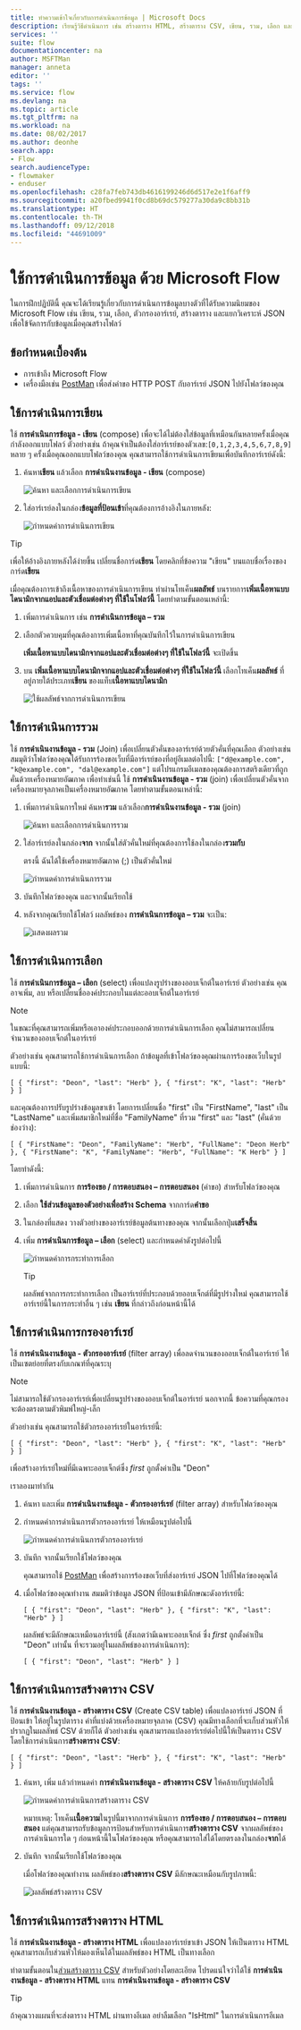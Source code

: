 ```yaml
---
title: ทำความเข้าใจเกี่ยวกับการดำเนินการข้อมูล | Microsoft Docs
description: เรียนรู้วิธีดำเนินการ เช่น สร้างตาราง HTML, สร้างตาราง CSV, เขียน, รวม, เลือก และตัวกรองอาร์เรย์ด้วย Microsoft Flow
services: ''
suite: flow
documentationcenter: na
author: MSFTMan
manager: anneta
editor: ''
tags: ''
ms.service: flow
ms.devlang: na
ms.topic: article
ms.tgt_pltfrm: na
ms.workload: na
ms.date: 08/02/2017
ms.author: deonhe
search.app:
- Flow
search.audienceType:
- flowmaker
- enduser
ms.openlocfilehash: c28fa7feb743db4616199246d6d517e2e1f6aff9
ms.sourcegitcommit: a20fbed9941f0cd8b69dc579277a30da9c8bb31b
ms.translationtype: HT
ms.contentlocale: th-TH
ms.lasthandoff: 09/12/2018
ms.locfileid: "44691009"
---
```

# <a name="use-data-operations-with-microsoft-flow"></a>ใช้การดำเนินการข้อมูล ด้วย Microsoft Flow
ในการฝึกปฏิบัตินี้ คุณจะได้เรียนรู้เกี่ยวกับการดำเนินการข้อมูลบางตัวที่ได้รับความนิยมของ Microsoft Flow เช่น เขียน, รวม, เลือก, ตัวกรองอาร์เรย์, สร้างตาราง และแยกวิเคราะห์ JSON เพื่อใข้จัดการกับข้อมูลเมื่อคุณสร้างโฟลว์

## <a name="prerequisites"></a>ข้อกำหนดเบื้องต้น
* การเข้าถึง Microsoft Flow
* เครื่องมือเช่น [PostMan](https://www.getpostman.com/postman) เพื่อส่งคำขอ HTTP POST กับอาร์เรย์ JSON ไปยังโฟลว์ของคุณ

## <a name="use-the-compose-action"></a>ใช้การดำเนินการเขียน
ใช้ **การดำเนินการข้อมูล - เขียน** (compose) เพื่อจะได้ไม่ต้องใส่ข้อมูลที่เหมือนกันหลายครั้งเมื่อคุณกำลังออกแบบโฟลว์ ตัวอย่างเช่น ถ้าคุณจำเป็นต้องใส่อาร์เรย์ของตัวเลข:````[0,1,2,3,4,5,6,7,8,9]```` หลาย ๆ ครั้งเมื่อคุณออกแบบโฟลว์ของคุณ คุณสามารถใช้การดำเนินการเขียนเพื่อบันทึกอาร์เรย์ดังนี้:

1. ค้นหา**เขียน** แล้วเลือก **การดำเนินงานข้อมูล - เขียน** (compose)
   
    ![ค้นหา และเลือกการดำเนินการเขียน](./media/data-operations/search-select-compose.png)
2. ใส่อาร์เรย์ลงในกล่อง**ข้อมูลที่ป้อนเข้า**ที่คุณต้องการอ้างอิงในภายหลัง:
   
    ![กำหนดค่าการดำเนินการเขียน](./media/data-operations/add-array-compose.png)

> [!TIP]
> เพื่อให้อ้างอิงภายหลังได้ง่ายขึ้น เปลี่ยนชื่อการ์ด**เขียน** โดยคลิกที่ข้อความ "เขียน" บนแถบชื่อเรื่องของการ์ด**เขียน**
> 
> 

เมื่อคุณต้องการเข้าถึงเนื้อหาของการดำเนินการเขียน ทำผ่านโทเค็น**ผลลัพธ์** บนรายการ**เพิ่มเนื้อหาแบบไดนามิกจากแอปและตัวเชื่อมต่อต่างๆ ที่ใช้ในโฟลว์นี้** โดยทำตามขั้นตอนเหล่านี้:

1. เพิ่มการดำเนินการ เช่น **การดำเนินการข้อมูล – รวม**
2. เลือกตัวควบคุมที่คุณต้องการเพิ่มเนื้อหาที่คุณบันทึกไว้ในการดำเนินการเขียน
   
    **เพิ่มเนื้อหาแบบไดนามิกจากแอปและตัวเชื่อมต่อต่างๆ ที่ใช้ในโฟลว์นี้** จะเปิดขึ้น
3. บน **เพิ่มเนื้อหาแบบไดนามิกจากแอปและตัวเชื่อมต่อต่างๆ ที่ใช้ในโฟลว์นี้** เลือกโทเค็น**ผลลัพธ์** ที่อยู่ภายใต้ประเภท**เขียน** ของแท็บ**เนื้อหาแบบไดนามิก**
   
    ![ใช้ผลลัพธ์จากการดำเนินการเขียน](./media/data-operations/use-compose-output.png)

## <a name="use-the-join-action"></a>ใช้การดำเนินการรวม
ใช้ **การดำเนินงานข้อมูล - รวม** (Join) เพื่อเปลี่ยนตัวคั่นของอาร์เรย์ด้วยตัวคั่นที่คุณเลือก ตัวอย่างเช่น สมมุติว่าโฟลว์ของคุณได้รับการร้องขอเว็บที่มีอาร์เรย์ของที่อยู่อีเมลต่อไปนี้: ````["d@example.com", "k@example.com", "dal@example.com"]```` แต่โปรแกรมอีเมลของคุณต้องการสตริงเดียวที่ถูกคั่นด้วยเครื่องหมายอัฒภาค เพื่อทำเช่นนี้ ใช้ **การดำเนินงานข้อมูล - รวม** (join) เพื่อเปลี่ยนตัวคั่นจากเครื่องหมายจุลภาคเป็นเครื่องหมายอัฒภาค โดยทำตามขั้นตอนเหล่านี้:

1. เพิ่มการดำเนินการใหม่ ค้นหา**รวม** แล้วเลือก**การดำเนินงานข้อมูล - รวม** (join)
   
    ![ค้นหา และเลือกการดำเนินการรวม](./media/data-operations/search-select-join.png)
2. ใส่อาร์เรย์ลงในกล่อง**จาก** จากนั้นใส่ตัวคั่นใหม่ที่คุณต้องการใช้ลงในกล่อง**รวมกับ**
   
    ตรงนี้ ฉันได้ใช้เครื่องหมายอัฒภาค (;) เป็นตัวคั่นใหม่
   
    ![กำหนดค่าการดำเนินการรวม](./media/data-operations/add-array-join.png)
3. บันทึกโฟลว์ของคุณ และจากนั้นเรียกใช้
4. หลังจากคุณเรียกใช้โฟลว์ ผลลัพธ์ของ **การดำเนินการข้อมูล – รวม** จะเป็น:
   
    ![แสดงผลรวม](./media/data-operations/join-output.png)

## <a name="use-the-select-action"></a>ใช้การดำเนินการเลือก
ใช้ **การดำเนินการข้อมูล – เลือก** (select) เพื่อแปลงรูปร่างของออบเจ็กต์ในอาร์เรย์ ตัวอย่างเช่น คุณอาจเพิ่ม, ลบ หรือเปลี่ยนชื่อองค์ประกอบในแต่ละออบเจ็กต์ในอาร์เรย์

> [!NOTE]
> ในขณะที่คุณสามารถเพิ่มหรือเอาองค์ประกอบออกด้วยการดำเนินการเลือก คุณไม่สามารถเปลี่ยนจำนวนของออบเจ็กต์ในอาร์เรย์
> 
> 

ตัวอย่างเช่น คุณสามารถใช้การดำเนินการเลือก ถ้าข้อมูลที่เข้าโฟลว์ของคุณผ่านการร้องขอเว็บในรูปแบบนี้:

````[ { "first": "Deon", "last": "Herb" }, { "first": "K", "last": "Herb" } ]````

และคุณต้องการปรับรูปร่างข้อมูลขาเข้า โดยการเปลี่ยนชื่อ "first" เป็น "FirstName", "last" เป็น "LastName" และเพิ่มสมาชิกใหม่ที่ชื่อ "FamilyName" ที่รวม "first" และ "last" (คั่นด้วยช่องว่าง):

````[ { "FirstName": "Deon", "FamilyName": "Herb", "FullName": "Deon Herb" }, { "FirstName": "K", "FamilyName": "Herb", "FullName": "K Herb" } ]````

โดยทำดังนี้:

1. เพิ่มการดำเนินการ **การร้องขอ / การตอบสนอง – การตอบสนอง** (คำขอ) สำหรับโฟลว์ของคุณ
2. เลือก **ใช้ส่วนข้อมูลของตัวอย่างเพื่อสร้าง Schema** จากการ์ด**คำขอ**
3. ในกล่องที่แสดง วางตัวอย่างของอาร์เรย์ข้อมูลต้นทางของคุณ จากนั้นเลือกปุ่ม**เสร็จสิ้น**
4. เพิ่ม **การดำเนินการข้อมูล – เลือก** (select) และกำหนดค่าดังรูปต่อไปนี้
   
    ![กำหนดค่าการกระทำการเลือก](./media/data-operations/select-card.png)
   
   > [!TIP]
   > ผลลัพธ์จากการกระทำการเลือก เป็นอาร์เรย์ที่ประกอบด้วยออบเจ็กต์ที่มีรูปร่างใหม่ คุณสามารถใช้อาร์เรย์นี้ในการกระทำอื่น ๆ เช่น **เขียน** ที่กล่าวถึงก่อนหน้านี้ได้
   > 
   > 

## <a name="use-the-filter-array-action"></a>ใช้การดำเนินการกรองอาร์เรย์
ใช้ **การดำเนินงานข้อมูล - ตัวกรองอาร์เรย์** (filter array) เพื่อลดจำนวนของออบเจ็กต์ในอาร์เรย์ ให้เป็นเซตย่อยที่ตรงกับเกณฑ์ที่คุณระบุ

> [!NOTE]
> ไม่สามารถใช้ตัวกรองอาร์เรย์เพื่อเปลี่ยนรูปร่างของออบเจ็กต์ในอาร์เรย์ นอกจากนี้ ข้อความที่คุณกรองจะต้องตรงตามตัวพิมพ์ใหญ่-เล็ก
> 
> 

ตัวอย่างเช่น คุณสามารถใช้ตัวกรองอาร์เรย์ในอาร์เรย์นี้:

````[ { "first": "Deon", "last": "Herb" }, { "first": "K", "last": "Herb" } ]````

เพื่อสร้างอาร์เรย์ใหม่ที่มีเฉพาะออบเจ็กต์ซึ่ง *first* ถูกตั้งค่าเป็น "Deon"

เราลองมาทำกัน

1. ค้นหา และเพิ่ม **การดำเนินงานข้อมูล - ตัวกรองอาร์เรย์** (filter array) สำหรับโฟลว์ของคุณ
2. กำหนดค่าการดำเนินการตัวกรองอาร์เรย์ ให้เหมือนรูปต่อไปนี้
   
    ![กำหนดค่าการดำเนินการตัวกรองอาร์เรย์](./media/data-operations/add-configure-filter-array.png)
3. บันทึก จากนั้นเรียกใช้โฟลว์ของคุณ
   
    คุณสามารถใช้ [PostMan](https://www.getpostman.com/postman) เพื่อสร้างการร้องขอเว็บที่ส่งอาร์เรย์ JSON ไปที่โฟลว์ของคุณได้
4. เมื่อโฟลว์ของคุณทำงาน สมมติว่าข้อมูล JSON ที่ป้อนเข้ามีลักษณะดังอาร์เรย์นี้:
   
    ````[ { "first": "Deon", "last": "Herb" }, { "first": "K", "last": "Herb" } ]````
   
    ผลลัพธ์จะมีลักษณะเหมือนอาร์เรย์นี้ (สังเกตว่ามีเฉพาะออบเจ็กต์ ซึ่ง *first* ถูกตั้งค่าเป็น "Deon" เท่านั้น ที่จะรวมอยู่ในผลลัพธ์ของการดำเนินการ):
   
    ````[ { "first": "Deon", "last": "Herb" } ]````

## <a name="use-the-create-csv-table-action"></a>ใช้การดำเนินการสร้างตาราง CSV
ใช้ **การดำเนินงานข้อมูล - สร้างตาราง CSV** (Create CSV table) เพื่อแปลงอาร์เรย์ JSON ที่ป้อนเข้า ให้อยู่ในรูปตาราง ค่าที่แบ่งด้วยเครื่องหมายจุลภาค (CSV) คุณมีทางเลือกที่จะเก็บส่วนหัวให้ปรากฏในผลลัพธ์ CSV ด้วยก็ได้ ตัวอย่างเช่น คุณสามารถแปลงอาร์เรย์ต่อไปนี้ให้เป็นตาราง CSV โดยใช้การดำเนินการ**สร้างตาราง CSV**:

````[ { "first": "Deon", "last": "Herb" }, { "first": "K", "last": "Herb" } ]````

1. ค้นหา, เพิ่ม แล้วกำหนดค่า **การดำเนินงานข้อมูล - สร้างตาราง CSV** ให้คล้ายกับรูปต่อไปนี้
   
    ![กำหนดค่าการดำเนินการสร้างตาราง CSV](./media/data-operations/create-csv-table.png)
   
    หมายเหตุ: โทเค็น**เนื้อความ**ในรูปนี้มาจากการดำเนินการ **การร้องขอ / การตอบสนอง – การตอบสนอง** แต่คุณสามารถรับข้อมูลการป้อนสำหรับการดำเนินการ**สร้างตาราง CSV** จากผลลัพธ์ของการดำเนินการใด ๆ ก่อนหน้านี้ในโฟลว์ของคุณ หรือคุณสามารถใส่ได้โดยตรงลงในกล่อง**จาก**ได้
2. บันทึก จากนั้นเรียกใช้โฟลว์ของคุณ
   
    เมื่อโฟลว์ของคุณทำงาน ผลลัพธ์ของ**สร้างตาราง CSV** มีลักษณะเหมือนกับรูปภาพนี้:
   
    ![ผลลัพธ์สร้างตาราง CSV](./media/data-operations/create-csv-table-output.png)

## <a name="use-the-create-html-table-action"></a>ใช้การดำเนินการสร้างตาราง HTML
ใช้ **การดำเนินงานข้อมูล - สร้างตาราง HTML** เพื่อแปลงอาร์เรย์ขาเข้า JSON ให้เป็นตาราง HTML คุณสามารถเก็บส่วนหัวให้มองเห็นได้ในผลลัพธ์ของ HTML เป็นทางเลือก

ทำตามขั้นตอนใน[ส่วนสร้างตาราง CSV](#use-the-create-csv-table-action) สำหรับตัวอย่างโดยละเอียด โปรดแน่ใจว่าได้ใช้ **การดำเนินงานข้อมูล - สร้างตาราง HTML** แทน **การดำเนินงานข้อมูล - สร้างตาราง CSV**

> [!TIP]
> ถ้าคุณวางแผนที่จะส่งตาราง HTML ผ่านทางอีเมล อย่าลืมเลือก "IsHtml" ในการดำเนินการอีเมล
> 
> 

